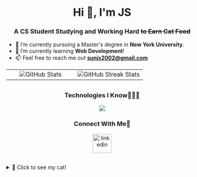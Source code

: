 <h1 align="center">Hi 👋, I'm JS</h1>
<h3 align="center">A CS Student Studying and Working Hard <s>to Earn Cat Food</s></h3>


- 🔭 I’m currently pursuing a Master's degree in **New York University**.
- 🌱 I’m currently learning **Web Development**!
- 📫 Feel free to reach me out **sunjx2002@gmail.com**

<!--- stats & Trophy -->
<p align="center">
  <!--- stats (start) -->
<table align="center" style="border: none;">
<tr>
  <td align="center" width="50%">
    <img src="https://github-readme-stats.vercel.app/api?username=AL-SUN&theme=default&hide_border=true&show_icons=true&count_private=true&rank_icon=github" alt="GitHub Stats" />
  </td>
  <td align="center" width="50%">
    <img src="https://github-readme-streak-stats.herokuapp.com/?user=AL-SUN&theme=default&hide_border=true" alt="GitHub Streak Stats" />
  </td>
</tr>
</table>

##
<h3 align="center ">Technologies I Know👨🏻‍💻</h3>
<!--tech stack icons-->
<p align="center">
  <a href="https://skillicons.dev">
    <img src="https://skillicons.dev/icons?i=c,cpp,java,py,html,css,js,ts,bash,md,latex,sklearn,tensorflow,pytorch,opencv,mysql,sqlite,nodejs,npm,qt,react,flask,spring,maven,git,docker,aws,anaconda,linux,ubuntu,eclipse,idea,visualstudio,vscode,discord,stackoverflow&perline=12" />
  </a>
</p>

<h3 align="center ">Connect With Me🤝</h3>
<!--icons and links-->
<p align="center">
<a href="https://www.linkedin.com/in/sunjx" target="blank"><img align="center" src="https://user-images.githubusercontent.com/88904952/234979284-68c11d7f-1acc-4f0c-ac78-044e1037d7b0.png" alt="linkedin" height="50" width="50" /></a>
</p>

##
<details>
  <summary>🐾 Click to see my cat!</summary>
<h3 align="center">✨Finally, Here's a Look at My Cat!</h3>

<p align="center">
  <i>This is My Feline Knight — The Guardian of Code, the Protector of PC  — H.E. Sir Dolphin.</i>
</p>
<p align="center">
<img src="./臭宝.jpg" alt="My Cat" width="400">
</p>

<div align="center">
  <table>
    <tr>
      <th>Name</th>
      <th>Role</th>
      <th>Special Skill</th>
    </tr>
    <tr>
      <td>🐱 <strong>Dolphin</strong></td>
      <td>Chief Assistant</td>
      <td>Debugging (<s>Creating Bugs</s>) with Paws
      </td>
    </tr>
  </table>
    <img src="https://media.giphy.com/media/JIX9t2j0ZTN9S/giphy.gif" alt="Working Cat" width="250">
</div>

<p align="center">

</p>

<p align="center">
  Here's a little warmth from our feline companion as you go.  
</p>

<p align="center">
  <i>Thanks for stopping by! 🐾 <b>Meow!</b></i>
</p>
</details>


<!--
**AL-SUN/AL-SUN** is a ✨ _special_ ✨ repository because its `README.md` (this file) appears on your GitHub profile.

Here are some ideas to get you started:

- 🔭 I’m currently working on ...
- 🌱 I’m currently learning ...
- 👯 I’m looking to collaborate on ...
- 🤔 I’m looking for help with ...
- 💬 Ask me about ...
- 📫 How to reach me: ...
- 😄 Pronouns: ...
- ⚡ Fun fact: ...
-->
